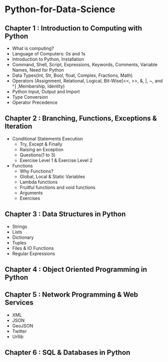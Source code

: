 # Python-for-Data-Science
## Chapter 1 : Introduction to Computing with Python
 * What is computing?
 * Language of Computers: 0s and 1s
 * Introduction to Python, Installation 
 * Command, Shell, Script, Expressions, Keywords, Comments, Variable Names, Need for Python 
 * Data Types(Int, Str, Bool, float, Complex, Fractions, Math)
 * Operators (Assignment, Relational, Logical, Bit-Wise[<<, >>, &, |, ~, and ^] ,Membership, Identity) 
 * Python Input, Output and Import
 * Type Conversion
 * Operator Precedence

## Chapter 2 : Branching, Functions, Exceptions & Iteration
 * Conditional Statements Execution
   * Try, Except & Finally
   * Raising an Exception
   * Questions(1 to 3)
   * Exercise Level 1 & Exercise Level 2
 * Functions
   * Why Functions?
   * Global, Local & Static Variables
   * Lambda functions
   * Fruitful functions and void functions
   * Arguments
   * Exercises
  
## Chapter 3 : Data Structures in Python
 * Strings
 * Lists
 * Dictionary
 * Tuples
 * Files & IO Functions
 * Regular Expressions
 
## Chapter 4 : Object Oriented Programming in Python 

## Chapter 5 : Network Programming & Web Services
 * XML
 * JSON
 * GeoJSON
 * Twitter
 * Urllib 

## Chapter 6 : SQL & Databases in Python 
